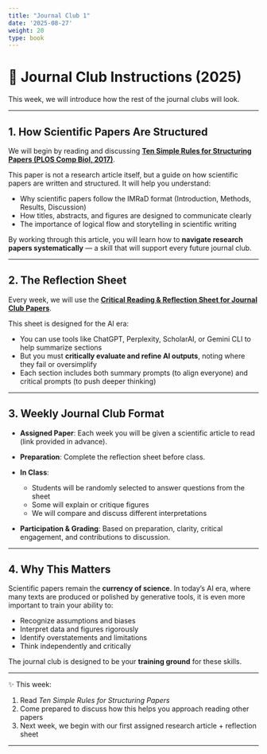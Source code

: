 ```yaml
---
title: "Journal Club 1"
date: '2025-08-27'
weight: 20
type: book
---
```


# 📘 Journal Club Instructions (2025)

This week, we will introduce how the rest of the journal clubs will look.

---

## 1. How Scientific Papers Are Structured

We will begin by reading and discussing **[Ten Simple Rules for Structuring Papers (PLOS Comp Biol, 2017)](https://journals.plos.org/ploscompbiol/article?id=10.1371/journal.pcbi.1005619)**.

This paper is not a research article itself, but a guide on how scientific papers are written and structured. It will help you understand:

* Why scientific papers follow the IMRaD format (Introduction, Methods, Results, Discussion)
* How titles, abstracts, and figures are designed to communicate clearly
* The importance of logical flow and storytelling in scientific writing

By working through this article, you will learn how to **navigate research papers systematically** — a skill that will support every future journal club.

---

## 2. The Reflection Sheet

Every week, we will use the **[Critical Reading & Reflection Sheet for Journal Club Papers](/question-sheet-v2/)**.

This sheet is designed for the AI era:

* You can use tools like ChatGPT, Perplexity, ScholarAI, or Gemini CLI to help summarize sections
* But you must **critically evaluate and refine AI outputs**, noting where they fail or oversimplify
* Each section includes both summary prompts (to align everyone) and critical prompts (to push deeper thinking)

---

## 3. Weekly Journal Club Format

* **Assigned Paper**: Each week you will be given a scientific article to read (link provided in advance).
* **Preparation**: Complete the reflection sheet before class.
* **In Class**:

  * Students will be randomly selected to answer questions from the sheet
  * Some will explain or critique figures
  * We will compare and discuss different interpretations
* **Participation & Grading**: Based on preparation, clarity, critical engagement, and contributions to discussion.

---

## 4. Why This Matters

Scientific papers remain the **currency of science**. In today’s AI era, where many texts are produced or polished by generative tools, it is even more important to train your ability to:

* Recognize assumptions and biases
* Interpret data and figures rigorously
* Identify overstatements and limitations
* Think independently and critically

The journal club is designed to be your **training ground** for these skills.

---

✨ This week:

1. Read *Ten Simple Rules for Structuring Papers*
2. Come prepared to discuss how this helps you approach reading other papers
3. Next week, we begin with our first assigned research article + reflection sheet

---
